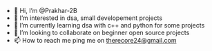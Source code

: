 - 👋 Hi, I’m @Prakhar-2B
- 👀 I’m interested in dsa, small developement projects
- 🌱 I’m currently learning dsa with c++ and python for some projects
- 💞️ I’m looking to collaborate on beginner open source projects
- 📫 How to reach me ping me on therecore24@gmail.com

<!---
Prakhar-2B/Prakhar-2B is a ✨ special ✨ repository because its `README.md` (this file) appears on your GitHub profile.
You can click the Preview link to take a look at your changes.
--->
